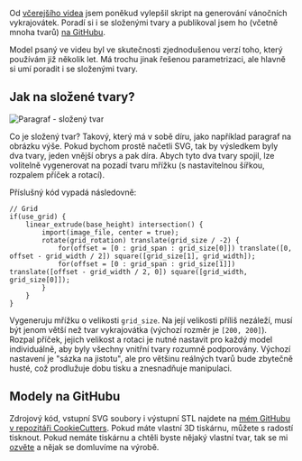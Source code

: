 <!-- dcterms:title = Vánoční vykrajovátka ještě jednou -->
<!-- dcterms:abstract = Od včerejška jsem poněkud vylepšil skript na generování vánočních vykrajovátek. Poradí si i se složenými tvary a publikoval jsem ho (včetně mnoha tvarů) na GitHubu. -->
<!-- x4w:category = 3D tisk -->
<!-- x4w:category = Z-TECH -->
<!-- dcterms:creator = Michal Altair Valášek -->
<!-- dcterms:date = 2021-12-08 -->
<!-- x4w:pictureUrl = /perex-pictures/20211208-vykrajovatka-2.jpg -->
<!-- x4w:pictureWidth = 150 -->
<!-- x4w:pictureHeight = 150 -->
<!-- x4w:coverUrl = /cover-pictures/20211208-vykrajovatka-2.jpg -->

Od [včerejšího videa](https://www.altair.blog/2021/12/vykrajovatka) jsem poněkud vylepšil skript na generování vánočních vykrajovátek. Poradí si i se složenými tvary a publikoval jsem ho (včetně mnoha tvarů) [na GitHubu](https://github.com/ridercz/CookieCutters).

Model psaný ve videu byl ve skutečnosti zjednodušenou verzí toho, který používám již několik let. Má trochu jinak řešenou parametrizaci, ale hlavně si umí poradit i se složenými tvary.

## Jak na složené tvary?

![Paragraf - složený tvar](https://www.cdn.altairis.cz/Blog/2021/20211208-paragraf.png)

Co je složený tvar? Takový, který má v sobě díru, jako například paragraf na obrázku výše. Pokud bychom prostě načetli SVG, tak by výsledkem byly dva tvary, jeden vnější obrys a pak díra. Abych tyto dva tvary spojil, lze volitelně vygenerovat na pozadí tvaru mřížku (s nastavitelnou šířkou, rozpalem příček a rotací).

Příslušný kód vypadá následovně:

```scad
// Grid
if(use_grid) {
    linear_extrude(base_height) intersection() {
        import(image_file, center = true);
        rotate(grid_rotation) translate(grid_size / -2) {
            for(offset = [0 : grid_span : grid_size[0]]) translate([0, offset - grid_width / 2]) square([grid_size[1], grid_width]);
            for(offset = [0 : grid_span : grid_size[1]]) translate([offset - grid_width / 2, 0]) square([grid_width, grid_size[0]]);
        }
    }
}
```

Vygeneruju mřížku o velikosti `grid_size`. Na její velikosti příliš nezáleží, musí být jenom větší než tvar vykrajovátka (výchozí rozměr je `[200, 200]`). Rozpal příček, jejich velikost a rotaci je nutné nastavit pro každý model individuálně, aby byly všechny vnitřní tvary rozumně podporovány. Výchozí nastavení je "sázka na jistotu", ale pro většinu reálných tvarů bude zbytečně husté, což prodlužuje dobu tisku a znesnadňuje manipulaci.

## Modely na GitHubu

Zdrojový kód, vstupní SVG soubory i výstupní STL najdete na [mém GitHubu v repozitáři CookieCutters](https://github.com/ridercz/CookieCutters). Pokud máte vlastní 3D tiskárnu, můžete s radostí tisknout. Pokud nemáte tiskárnu a chtěli byste nějaký vlastní tvar, tak se mi [ozvěte](https://www.rider.cz/#contact) a nějak se domluvíme na výrobě.